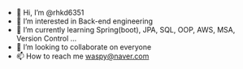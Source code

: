 - 👋 Hi, I’m @rhkd6351
- 👀 I’m interested in Back-end engineering
- 🌱 I’m currently learning Spring(boot), JPA, SQL, OOP, AWS, MSA, Version Control ... 
- 💞️ I’m looking to collaborate on everyone
- 📫 How to reach me waspy@naver.com

